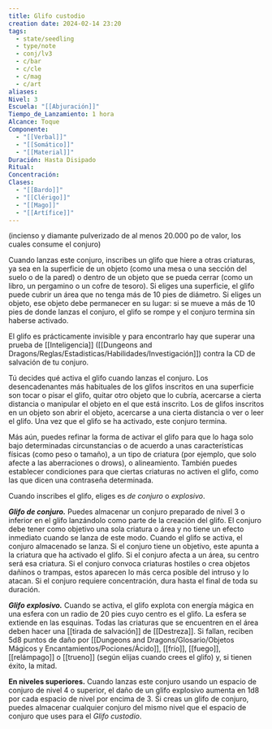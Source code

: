 ```yaml
---
title: Glifo custodio
creation date: 2024-02-14 23:20
tags:
  - state/seedling
  - type/note
  - conj/lv3
  - c/bar
  - c/cle
  - c/mag
  - c/art
aliases: 
Nivel: 3
Escuela: "[[Abjuración]]"
Tiempo_de_Lanzamiento: 1 hora
Alcance: Toque
Componente:
  - "[[Verbal]]"
  - "[[Somático]]"
  - "[[Material]]"
Duración: Hasta Disipado
Ritual: 
Concentración: 
Clases:
  - "[[Bardo]]"
  - "[[Clérigo]]"
  - "[[Mago]]"
  - "[[Artífice]]"
---
```

(incienso y diamante pulverizado de al menos 20.000 po de valor, los cuales consume el conjuro)

Cuando lanzas este conjuro, inscribes un glifo que hiere a otras criaturas, ya sea en la superficie de un objeto (como una mesa o una sección del suelo o de la pared) o dentro de un objeto que se pueda cerrar (como un libro, un pergamino o un cofre de tesoro). Si eliges una superficie, el glifo puede cubrir un área que no tenga más de 10 pies de diámetro. Si eliges un objeto, ese objeto debe permanecer en su lugar: si se mueve a más de 10 pies de donde lanzas el conjuro, el glifo se rompe y el conjuro termina sin haberse activado.

El glifo es prácticamente invisible y para encontrarlo hay que superar una prueba de [[Inteligencia]] ([[Dungeons and Dragons/Reglas/Estadisticas/Habilidades/Investigación]]) contra la CD de salvación de tu conjuro.

Tú decides qué activa el glifo cuando lanzas el conjuro. Los desencadenantes más habituales de los glifos inscritos en una superficie son tocar o pisar el glifo, quitar otro objeto que lo cubría, acercarse a cierta distancia o manipular el objeto en el que está inscrito. Los de glifos inscritos en un objeto son abrir el objeto, acercarse a una cierta distancia o ver o leer el glifo. Una vez que el glifo se ha activado, este conjuro termina.

Más aún, puedes refinar la forma de activar el glifo para que lo haga solo bajo determinadas circunstancias o de acuerdo a unas características físicas (como peso o tamaño), a un tipo de criatura (por ejemplo, que solo afecte a las aberraciones o drows), o alineamiento. También puedes establecer condiciones para que ciertas criaturas no activen el glifo, como las que dicen una contraseña determinada.

Cuando inscribes el glifo, eliges es _de conjuro_ o _explosivo_.

**_Glifo de conjuro._** Puedes almacenar un conjuro preparado de nivel 3 o inferior en el glifo lanzándolo como parte de la creación del glifo. El conjuro debe tener como objetivo una sola criatura o área y no tiene un efecto inmediato cuando se lanza de este modo. Cuando el glifo se activa, el conjuro almacenado se lanza. Si el conjuro tiene un objetivo, este apunta a la criatura que ha activado el glifo. Si el conjuro afecta a un área, su centro será esa criatura. Si el conjuro convoca criaturas hostiles o crea objetos dañinos o trampas, estos aparecen lo más cerca posible del intruso y lo atacan. Si el conjuro requiere concentración, dura hasta el final de toda su duración.

**_Glifo explosivo._** Cuando se activa, el glifo explota con energía mágica en una esfera con un radio de 20 pies cuyo centro es el glifo. La esfera se extiende en las esquinas. Todas las criaturas que se encuentren en el área deben hacer una [[tirada de salvación]] de [[Destreza]]. Si fallan, reciben 5d8 puntos de daño por [[Dungeons and Dragons/Glosario/Objetos Mágicos y Encantamientos/Pociones/Ácido]], [[frío]], [[fuego]], [[relámpago]] o [[trueno]] (según elijas cuando crees el glifo) y, si tienen éxito, la mitad.

**En niveles superiores.** Cuando lanzas este conjuro usando un espacio de conjuro de nivel 4 o superior, el daño de un glifo explosivo aumenta en 1d8 por cada espacio de nivel por encima de 3. Si creas un glifo de conjuro, puedes almacenar cualquier conjuro del mismo nivel que el espacio de conjuro que uses para el _Glifo custodio_.
